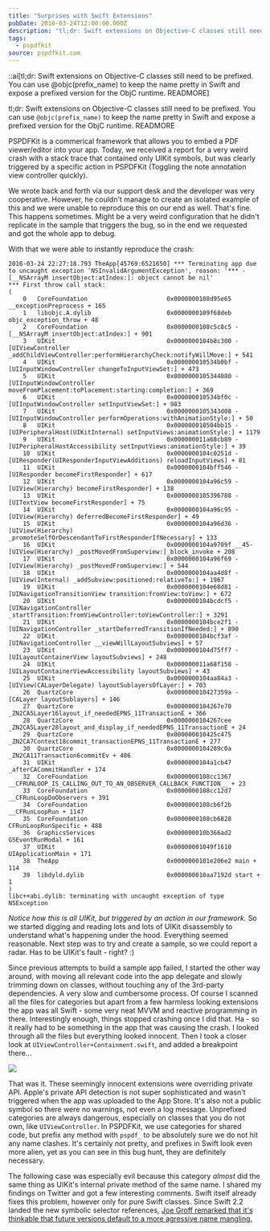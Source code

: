 ```yaml
---
title: "Surprises with Swift Extensions"
pubDate: 2016-03-24T12:00:00.000Z
description: "tl;dr: Swift extensions on Objective-C classes still need to be prefixed. You can use @objc(prefix_name) to keep the name pretty in Swift and expose a prefixed version for the ObjC runtime. READMORE"
tags:
  - pspdfkit
source: pspdfkit.com
---
```


::ai[tl;dr: Swift extensions on Objective-C classes still need to be prefixed. You can use @objc(prefix_name) to keep the name pretty in Swift and expose a prefixed version for the ObjC runtime. READMORE]

tl;dr: Swift extensions on Objective-C classes still need to be prefixed. You can use `@objc(prefix_name)` to keep the name pretty in Swift and expose a prefixed version for the ObjC runtime.
READMORE

PSPDFKit is a commerical framework that allows you to embed a PDF viewer/editor into your app. Today, we received a report for a very weird crash with a stack trace that contained only UIKit symbols, but was clearly triggered by a specific action in PSPDFKit (Toggling the note annotation view controller quickly).

We wrote back and forth via our support desk and the developer was very cooperative. However, he couldn't manage to create an isolated example of this and we were unable to reproduce this on our end as well. That's fine. This happens sometimes. Might be a very weird configuration that he didn't replicate in the sample that triggers the bug, so in the end we requested and got the whole app to debug.

With that we were able to instantly reproduce the crash:

```objc
2016-03-24 22:27:18.793 TheApp[45769:6521650] *** Terminating app due to uncaught exception 'NSInvalidArgumentException', reason: '*** -[__NSArrayM insertObject:atIndex:]: object cannot be nil'
*** First throw call stack:
(
	0   CoreFoundation                      0x0000000108d95e65 __exceptionPreprocess + 165
	1   libobjc.A.dylib                     0x0000000109f68deb objc_exception_throw + 48
	2   CoreFoundation                      0x0000000108c5c8c5 -[__NSArrayM insertObject:atIndex:] + 901
	3   UIKit                               0x0000000104b8c300 -[UIViewController _addChildViewController:performHierarchyCheck:notifyWillMove:] + 541
	4   UIKit                               0x000000010534b0bf -[UIInputWindowController changeToInputViewSet:] + 473
	5   UIKit                               0x0000000105344080 -[UIInputWindowController moveFromPlacement:toPlacement:starting:completion:] + 369
	6   UIKit                               0x000000010534bf0c -[UIInputWindowController setInputViewSet:] + 983
	7   UIKit                               0x0000000105343d08 -[UIInputWindowController performOperations:withAnimationStyle:] + 50
	8   UIKit                               0x000000010504bb15 -[UIPeripheralHost(UIKitInternal) setInputViews:animationStyle:] + 1179
	9   UIKit                               0x000000011a68cb89 -[UIPeripheralHostAccessibility setInputViews:animationStyle:] + 39
	10  UIKit                               0x0000000104c0251d -[UIResponder(UIResponderInputViewAdditions) reloadInputViews] + 81
	11  UIKit                               0x0000000104bff546 -[UIResponder becomeFirstResponder] + 617
	12  UIKit                               0x0000000104a96c59 -[UIView(Hierarchy) becomeFirstResponder] + 138
	13  UIKit                               0x0000000105396788 -[UITextView becomeFirstResponder] + 75
	14  UIKit                               0x0000000104a96c95 -[UIView(Hierarchy) deferredBecomeFirstResponder] + 49
	15  UIKit                               0x0000000104a96d36 -[UIView(Hierarchy) _promoteSelfOrDescendantToFirstResponderIfNecessary] + 133
	16  UIKit                               0x0000000104a9709f __45-[UIView(Hierarchy) _postMovedFromSuperview:]_block_invoke + 208
	17  UIKit                               0x0000000104a96f69 -[UIView(Hierarchy) _postMovedFromSuperview:] + 544
	18  UIKit                               0x0000000104aa4d8f -[UIView(Internal) _addSubview:positioned:relativeTo:] + 1967
	19  UIKit                               0x0000000104e68d81 -[UINavigationTransitionView transition:fromView:toView:] + 672
	20  UIKit                               0x0000000104bcdcf5 -[UINavigationController _startTransition:fromViewController:toViewController:] + 3291
	21  UIKit                               0x0000000104bce2f1 -[UINavigationController _startDeferredTransitionIfNeeded:] + 890
	22  UIKit                               0x0000000104bcf3af -[UINavigationController __viewWillLayoutSubviews] + 57
	23  UIKit                               0x0000000104d75ff7 -[UILayoutContainerView layoutSubviews] + 248
	24  UIKit                               0x000000011a68f158 -[UILayoutContainerViewAccessibility layoutSubviews] + 43
	25  UIKit                               0x0000000104aa84a3 -[UIView(CALayerDelegate) layoutSublayersOfLayer:] + 703
	26  QuartzCore                          0x000000010427359a -[CALayer layoutSublayers] + 146
	27  QuartzCore                          0x0000000104267e70 _ZN2CA5Layer16layout_if_neededEPNS_11TransactionE + 366
	28  QuartzCore                          0x0000000104267cee _ZN2CA5Layer28layout_and_display_if_neededEPNS_11TransactionE + 24
	29  QuartzCore                          0x000000010425c475 _ZN2CA7Context18commit_transactionEPNS_11TransactionE + 277
	30  QuartzCore                          0x0000000104289c0a _ZN2CA11Transaction6commitEv + 486
	31  UIKit                               0x0000000104a1cb47 _afterCACommitHandler + 174
	32  CoreFoundation                      0x0000000108cc1367 __CFRUNLOOP_IS_CALLING_OUT_TO_AN_OBSERVER_CALLBACK_FUNCTION__ + 23
	33  CoreFoundation                      0x0000000108cc12d7 __CFRunLoopDoObservers + 391
	34  CoreFoundation                      0x0000000108cb6f2b __CFRunLoopRun + 1147
	35  CoreFoundation                      0x0000000108cb6828 CFRunLoopRunSpecific + 488
	36  GraphicsServices                    0x000000010b366ad2 GSEventRunModal + 161
	37  UIKit                               0x00000001049f1610 UIApplicationMain + 171
	38  TheApp                              0x0000000101e206e2 main + 114
	39  libdyld.dylib                       0x000000010aa7192d start + 1
)
libc++abi.dylib: terminating with uncaught exception of type NSException
```

*Notice how this is all UIKit, but triggered by an action in our framework.* So we started digging and reading lots and lots of UIKit disassembly to understand what's happening under the hood. Everything seemed reasonable. Next step was to try and create a sample, so we could report a radar. Has to be UIKit's fault - right? :)

Since previous attempts to build a sample app failed, I started the other way around, with moving all relevant code into the app delegate and slowly trimming down on classes, without touching any of the 3rd-party dependencies. A very slow and cumbersome process. Of course I scanned all the files for categories but apart from a few harmless looking extensions the app was all Swift - some very neat MVVM and reactive programming in there. Interestingly enough, things stopped crashing once I did that. Ha - so it really had to be something in the app that was causing the crash. I looked through all the files but everything looked innocent. Then I took a closer look at `UIViewController+Containment.swift`, and added a breakpoint there...

![](/images/blog/2016/swift-extensions.png)

That was it. These seemingly innocent extensions were overriding private API. Apple's private API detection is not super sophisticated and wasn't triggered when the app was uploaded to the App Store. It's also not a public symbol so there were no warnings, not even a log message. Unprefixed categories are always dangerous, especially on classes that you do not own, like `UIViewController`. In PSPDFKit, we use categories for shared code, but prefix any method with `pspdf_` to be absolutely sure we do not hit any name clashes. It's certainly not pretty, and prefixes in Swift look even more alien, yet as you can see in this bug hunt, they are definitely necessary.

The following case was especially evil because this category *almost* did the same thing as UIKit's internal private method of the same name. I shared my findings on Twitter and got a few interesting comments. Swift itself already fixes this problem, however only for pure Swift classes. Since Swift 2.2 landed the new symbolic selector references, [Joe Groff remarked that it's thinkable that future versions default to a more agressive name mangling.](https://twitter.com/jckarter/status/713114049911742464)
